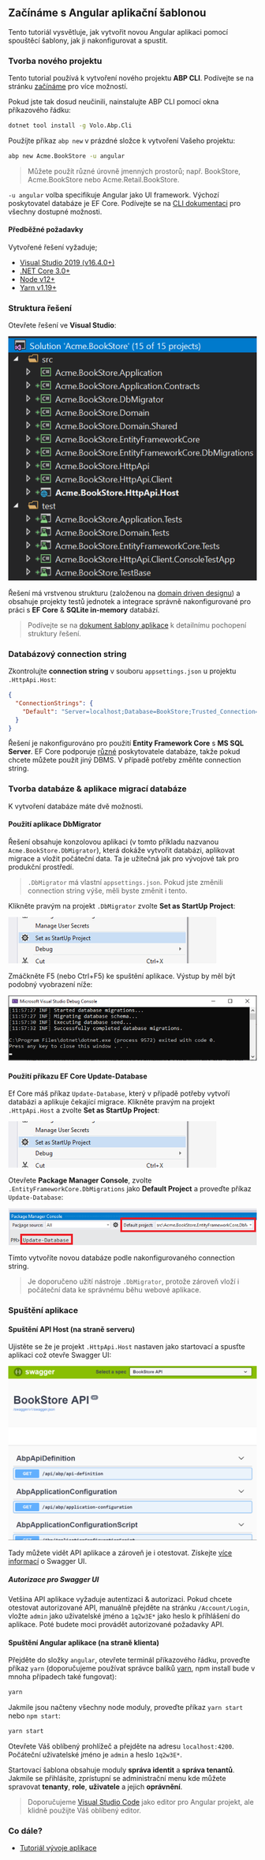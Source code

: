 ## Začínáme s Angular aplikační šablonou

Tento tutoriál vysvětluje, jak vytvořit novou Angular aplikaci pomocí spouštěcí šablony, jak ji nakonfigurovat a spustit.

### Tvorba nového projektu

Tento tutorial používá k vytvoření nového projektu **ABP CLI**. Podívejte se na stránku [začínáme](https://abp.io/get-started) pro více možností.

Pokud jste tak dosud neučinili, nainstalujte ABP CLI pomocí okna příkazového řádku:

````bash
dotnet tool install -g Volo.Abp.Cli
````

Použíjte příkaz `abp new` v prázdné složce k vytvoření Vašeho projektu:

````bash
abp new Acme.BookStore -u angular
````

> Můžete použít různé úrovně jmenných prostorů; např. BookStore, Acme.BookStore nebo Acme.Retail.BookStore.

`-u angular` volba specifikuje Angular jako UI framework. Výchozí poskytovatel databáze je EF Core. Podívejte se na [CLI dokumentaci](CLI.md) pro všechny dostupné možnosti.

#### Předběžné požadavky

Vytvořené řešení vyžaduje;

* [Visual Studio 2019 (v16.4.0+)](https://visualstudio.microsoft.com/vs/)
* [.NET Core 3.0+](https://www.microsoft.com/net/download/dotnet-core/)
* [Node v12+](https://nodejs.org)
* [Yarn v1.19+](https://classic.yarnpkg.com/)

### Struktura řešení

Otevřete řešení ve **Visual Studio**:

![bookstore-visual-studio-solution](images/bookstore-visual-studio-solution-for-spa.png)

Řešení má vrstvenou strukturu (založenou na [domain driven designu](Domain-Driven-Design.md)) a obsahuje projekty testů jednotek a integrace správně nakonfigurované pro práci s **EF Core** & **SQLite in-memory** databází.

> Podívejte se na [dokument šablony aplikace](Startup-Templates/Application.md) k detailnímu pochopení struktury řešení.

### Databázový connection string

Zkontrolujte **connection string** v souboru `appsettings.json` u projektu `.HttpApi.Host`:

````json
{
  "ConnectionStrings": {
    "Default": "Server=localhost;Database=BookStore;Trusted_Connection=True"
  }
}
````

Řešení je nakonfigurováno pro použití **Entity Framework Core** s **MS SQL Server**. EF Core podporuje [různé](https://docs.microsoft.com/en-us/ef/core/providers/) poskytovatele databáze, takže pokud chcete můžete použít jiný DBMS. V případě potřeby změňte connection string.

### Tvorba databáze & aplikace migrací databáze

K vytvoření databáze máte dvě možnosti.

#### Použití aplikace DbMigrator

Řešení obsahuje konzolovou aplikaci (v tomto příkladu nazvanou `Acme.BookStore.DbMigrator`), která dokáže vytvořit databázi, aplikovat migrace a vložit počáteční data. Ta je užitečná jak pro vývojové tak pro produkční prostředí.

> `.DbMigrator` má vlastní `appsettings.json`. Pokud jste změnili connection string výše, měli byste změnit i tento.

Klikněte pravým na projekt `.DbMigrator` zvolte **Set as StartUp Project**:

![set-as-startup-project](images/set-as-startup-project.png)

Zmáčkněte F5 (nebo Ctrl+F5) ke spuštění aplikace. Výstup by měl být podobný vyobrazení níže:

![set-as-startup-project](images/db-migrator-app.png)

#### Použití příkazu EF Core Update-Database

Ef Core máš příkaz `Update-Database`, který v případě potřeby vytvoří databázi a aplikuje čekající migrace. Klikněte pravým na projekt `.HttpApi.Host` a zvolte **Set as StartUp Project**:

![set-as-startup-project](images/set-as-startup-project.png)

Otevřete **Package Manager Console**, zvolte `.EntityFrameworkCore.DbMigrations` jako **Default Project** a proveďte příkaz `Update-Database`:

![pcm-update-database](images/pcm-update-database-v2.png)

Tímto vytvoříte novou databáze podle nakonfigurovaného connection string.

> Je doporučeno užití nástroje `.DbMigrator`, protože zároveň vloží i počáteční data ke správnému běhu webové aplikace.

### Spuštění aplikace

#### Spuštění API Host (na straně serveru)

Ujistěte se že je projekt `.HttpApi.Host` nastaven jako startovací a spusťte aplikaci což otevře Swagger UI:

![bookstore-homepage](images/bookstore-swagger-ui-host.png)

Tady můžete vidět API aplikace a zároveň je i otestovat. Získejte [více informací](https://swagger.io/tools/swagger-ui/) o Swagger UI.

##### Autorizace pro Swagger UI

Vetšina API aplikace vyžaduje autentizaci & autorizaci. Pokud chcete otestovat autorizované API, manuálně přejděte na stránku `/Account/Login`, vložte `admin` jako uživatelské jméno a `1q2w3E*` jako heslo k příhlášení do aplikace. Poté budete moci provádět autorizované požadavky API.

#### Spuštění Angular aplikace (na straně klienta)

Přejděte do složky `angular`, otevřete terminál příkazového řádku, proveďte příkaz `yarn` (doporučujeme používat správce balíků [yarn](https://yarnpkg.com), npm install bude v mnoha případech také fungovat):

````bash
yarn
````

Jakmile jsou načteny všechny node moduly, proveďte příkaz `yarn start` nebo `npm start`:

````bash
yarn start
````

Otevřete Váš oblíbený prohlížeč a přejděte na adresu `localhost:4200`. Počáteční uživatelské jméno je `admin` a heslo `1q2w3E*`.

Startovací šablona obsahuje moduly **správa identit** a **správa tenantů**. Jakmile se přihlásíte, zprístupní se administrační menu kde můžete spravovat **tenanty**, **role**, **uživatele** a jejich **oprávnění**.

> Doporučujeme [Visual Studio Code](https://code.visualstudio.com/) jako editor pro Angular projekt, ale klidně použijte Váš oblíbený editor.

### Co dále?

* [Tutoriál vývoje aplikace](Tutorials/Angular/Part-I.md)

